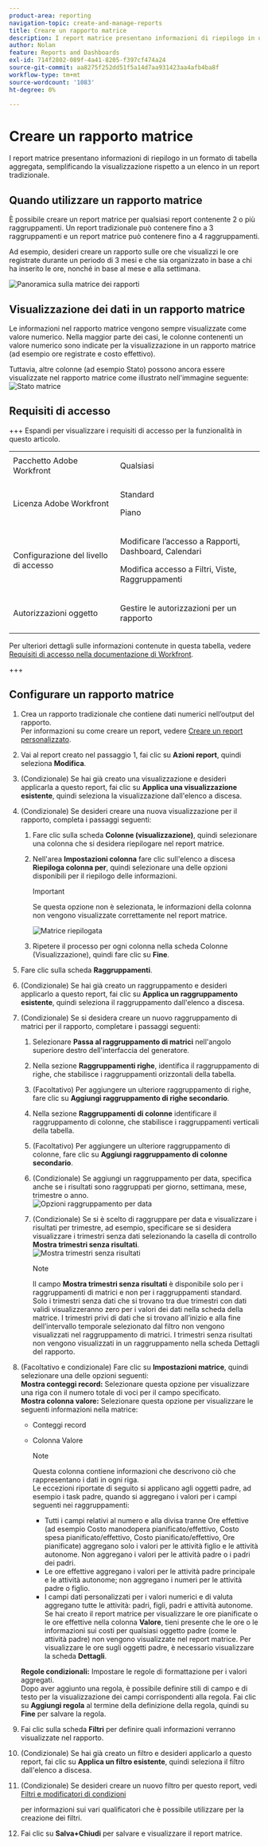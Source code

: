 ```yaml
---
product-area: reporting
navigation-topic: create-and-manage-reports
title: Creare un rapporto matrice
description: I report matrice presentano informazioni di riepilogo in un formato di tabella aggregata, semplificando la visualizzazione rispetto a un elenco in un report tradizionale.
author: Nolan
feature: Reports and Dashboards
exl-id: 714f2802-089f-4a41-8205-f397cf474a24
source-git-commit: aa8275f252dd51f5a14d7aa931423aa4afb4ba8f
workflow-type: tm+mt
source-wordcount: '1083'
ht-degree: 0%

---
```


# Creare un rapporto matrice

I report matrice presentano informazioni di riepilogo in un formato di tabella aggregata, semplificando la visualizzazione rispetto a un elenco in un report tradizionale.

## Quando utilizzare un rapporto matrice

È possibile creare un report matrice per qualsiasi report contenente 2 o più raggruppamenti. Un report tradizionale può contenere fino a 3 raggruppamenti e un report matrice può contenere fino a 4 raggruppamenti.

Ad esempio, desideri creare un rapporto sulle ore che visualizzi le ore registrate durante un periodo di 3 mesi e che sia organizzato in base a chi ha inserito le ore, nonché in base al mese e alla settimana.

![Panoramica sulla matrice dei rapporti](assets/report-matrix-overview-350x123.png)

## Visualizzazione dei dati in un rapporto matrice

Le informazioni nel rapporto matrice vengono sempre visualizzate come valore numerico. Nella maggior parte dei casi, le colonne contenenti un valore numerico sono indicate per la visualizzazione in un rapporto matrice (ad esempio ore registrate e costo effettivo).

Tuttavia, altre colonne (ad esempio Stato) possono ancora essere visualizzate nel rapporto matrice come illustrato nell&#39;immagine seguente:\
![Stato matrice](assets/report-matrix-status-350x73.png)

## Requisiti di accesso

+++ Espandi per visualizzare i requisiti di accesso per la funzionalità in questo articolo. 

<table style="table-layout:auto"> 
 <col> 
 <col> 
 <tbody> 
  <tr> 
   <td role="rowheader">Pacchetto Adobe Workfront</td> 
   <td> <p>Qualsiasi</p> </td> 
  </tr> 
  <tr> 
   <td role="rowheader">Licenza Adobe Workfront</td> 
   <td> 
      <p>Standard</p>
      <p>Piano</p>
   </td>
  </tr> 
  <tr> 
   <td role="rowheader">Configurazione del livello di accesso</td> 
   <td> <p>Modificare l’accesso a Rapporti, Dashboard, Calendari</p> <p>Modifica accesso a Filtri, Viste, Raggruppamenti</p> </td> 
  </tr> 
  <tr> 
   <td role="rowheader">Autorizzazioni oggetto</td> 
 <td> <p>Gestire le autorizzazioni per un rapporto</p></td>  
  </tr> 
 </tbody> 
</table>

Per ulteriori dettagli sulle informazioni contenute in questa tabella, vedere [Requisiti di accesso nella documentazione di Workfront](/help/quicksilver/administration-and-setup/add-users/access-levels-and-object-permissions/access-level-requirements-in-documentation.md).

+++

## Configurare un rapporto matrice

1. Crea un rapporto tradizionale che contiene dati numerici nell’output del rapporto.\
   Per informazioni su come creare un report, vedere [Creare un report personalizzato](../../../reports-and-dashboards/reports/creating-and-managing-reports/create-custom-report.md).

1. Vai al report creato nel passaggio 1, fai clic su **Azioni report**, quindi seleziona **Modifica**.

1. (Condizionale) Se hai già creato una visualizzazione e desideri applicarla a questo report, fai clic su **Applica una visualizzazione esistente**, quindi seleziona la visualizzazione dall&#39;elenco a discesa.
1. (Condizionale) Se desideri creare una nuova visualizzazione per il rapporto, completa i passaggi seguenti:

   1. Fare clic sulla scheda **Colonne (visualizzazione)**, quindi selezionare una colonna che si desidera riepilogare nel report matrice.
   1. Nell&#39;area **Impostazioni colonna** fare clic sull&#39;elenco a discesa **Riepiloga colonna per**, quindi selezionare una delle opzioni disponibili per il riepilogo delle informazioni.

      >[!IMPORTANT]
      >
      >Se questa opzione non è selezionata, le informazioni della colonna non vengono visualizzate correttamente nel report matrice.

      ![Matrice riepilogata](assets/qs-report-matrix-summarized-350x392.png)

   1. Ripetere il processo per ogni colonna nella scheda Colonne (Visualizzazione), quindi fare clic su **Fine**.

1. Fare clic sulla scheda **Raggruppamenti**.
1. (Condizionale) Se hai già creato un raggruppamento e desideri applicarlo a questo report, fai clic su **Applica un raggruppamento esistente**, quindi seleziona il raggruppamento dall&#39;elenco a discesa.
1. (Condizionale) Se si desidera creare un nuovo raggruppamento di matrici per il rapporto, completare i passaggi seguenti:

   1. Selezionare **Passa al raggruppamento di matrici** nell&#39;angolo superiore destro dell&#39;interfaccia del generatore.
   1. Nella sezione **Raggruppamenti righe**, identifica il raggruppamento di righe, che stabilisce i raggruppamenti orizzontali della tabella.
   1. (Facoltativo) Per aggiungere un ulteriore raggruppamento di righe, fare clic su **Aggiungi raggruppamento di righe secondario**.
   1. Nella sezione **Raggruppamenti di colonne** identificare il raggruppamento di colonne, che stabilisce i raggruppamenti verticali della tabella.
   1. (Facoltativo) Per aggiungere un ulteriore raggruppamento di colonne, fare clic su **Aggiungi raggruppamento di colonne secondario**.
   1. (Condizionale) Se aggiungi un raggruppamento per data, specifica anche se i risultati sono raggruppati per giorno, settimana, mese, trimestre o anno.\
      ![Opzioni raggruppamento per data](assets/qs-grouping-by-date-options-for-matrix-report-350x450.png)

   1. (Condizionale) Se si è scelto di raggruppare per data e visualizzare i risultati per trimestre, ad esempio, specificare se si desidera visualizzare i trimestri senza dati selezionando la casella di controllo **Mostra trimestri senza risultati**.\
      ![Mostra trimestri senza risultati](assets/qs-show-quarters-with-no-results-on-matrix-report-350x175.png)

      >[!NOTE]
      >
      >Il campo **Mostra trimestri senza risultati** è disponibile solo per i raggruppamenti di matrici e non per i raggruppamenti standard.\
      >Solo i trimestri senza dati che si trovano tra due trimestri con dati validi visualizzeranno zero per i valori dei dati nella scheda della matrice. I trimestri privi di dati che si trovano all’inizio e alla fine dell’intervallo temporale selezionato dal filtro non vengono visualizzati nel raggruppamento di matrici. I trimestri senza risultati non vengono visualizzati in un raggruppamento nella scheda Dettagli del rapporto.

1. (Facoltativo e condizionale) Fare clic su **Impostazioni matrice**, quindi selezionare una delle opzioni seguenti:\
   **Mostra conteggi record:** Selezionare questa opzione per visualizzare una riga con il numero totale di voci per il campo specificato.\
   **Mostra colonna valore:** Selezionare questa opzione per visualizzare le seguenti informazioni nella matrice:

   * Conteggi record
   * Colonna Valore

     >[!NOTE]
     >
     >Questa colonna contiene informazioni che descrivono ciò che rappresentano i dati in ogni riga.\
     >Le eccezioni riportate di seguito si applicano agli oggetti padre, ad esempio i task padre, quando si aggregano i valori per i campi seguenti nei raggruppamenti:
     >
     >   
     >   
     >   * Tutti i campi relativi al numero e alla divisa tranne Ore effettive (ad esempio Costo manodopera pianificato/effettivo, Costo spesa pianificato/effettivo, Costo pianificato/effettivo, Ore pianificate) aggregano solo i valori per le attività figlio e le attività autonome. Non aggregano i valori per le attività padre o i padri dei padri.
     >   * Le ore effettive aggregano i valori per le attività padre principale e le attività autonome; non aggregano i numeri per le attività padre o figlio.
     >   * I campi dati personalizzati per i valori numerici e di valuta aggregano tutte le attività: padri, figli, padri e attività autonome. Se hai creato il report matrice per visualizzare le ore pianificate o le ore effettive nella colonna **Valore**, tieni presente che le ore o le informazioni sui costi per qualsiasi oggetto padre (come le attività padre) non vengono visualizzate nel report matrice. Per visualizzare le ore sugli oggetti padre, è necessario visualizzare la scheda **Dettagli**.
     >   
     >   
     >

   **Regole condizionali:** Impostare le regole di formattazione per i valori aggregati.\
   Dopo aver aggiunto una regola, è possibile definire stili di campo e di testo per la visualizzazione dei campi corrispondenti alla regola. Fai clic su **Aggiungi regola** al termine della definizione della regola, quindi su **Fine** per salvare la regola.

1. Fai clic sulla scheda **Filtri** per definire quali informazioni verranno visualizzate nel rapporto.
1. (Condizionale) Se hai già creato un filtro e desideri applicarlo a questo report, fai clic su **Applica un filtro esistente**, quindi seleziona il filtro dall&#39;elenco a discesa.
1. (Condizionale) Se desideri creare un nuovo filtro per questo report, vedi [Filtri e modificatori di condizioni](../../../reports-and-dashboards/reports/reporting-elements/filter-condition-modifiers.md)

   <!--
   <MadCap:conditionalText data-mc-conditions="QuicksilverOrClassic.Draft mode">
   and
   <a href="../../../reports-and-dashboards/reports/reporting-elements/advanced-filter-condition-qualifiers.md" class="MCXref xref">Advanced Filter and condition qualifiers </a>
   </MadCap:conditionalText>
   -->

   per informazioni sui vari qualificatori che è possibile utilizzare per la creazione dei filtri.

1. Fai clic su **Salva+Chiudi** per salvare e visualizzare il report matrice.
